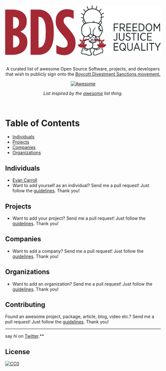 <br/>
<div align="center">
<img src="https://github.com/EvanCarroll/awesome-opensource-boycott-divestment-sanctions/raw/main/media/bds.png" alt="Boycott Divestment Sanctions (BDS)" />

</div>
<br/>
<div align="center">

A curated list of awesome Open Source Software, projects, and developers that
wish to publicly sign onto the [Boycott Divestment Sanctions
movement.](https://bdsmovement.net/)

[![Awesome](https://awesome.re/badge.svg)](https://awesome.re)

 *List inspired by the [awesome](https://github.com/sindresorhus/awesome) list thing.*

</div>
<br/>

# Table of Contents

- [Individuals](#individuals)
- [Projects](#projects)
- [Companies](#companies)
- [Organizations](#organizations)


## Individuals
* [Evan Carroll](https://github.com/EvanCarroll)
* Want to add yourself as an individual? Send me a pull request! Just follow the [guidelines](/CONTRIBUTING.md). Thank you!

## Projects
* Want to add your project? Send me a pull request! Just follow the [guidelines](/CONTRIBUTING.md). Thank you!

## Companies
* Want to add a company? Send me a pull request! Just follow the [guidelines](/CONTRIBUTING.md). Thank you!

## Organizations
* Want to add an organization? Send me a pull request! Just follow the [guidelines](/CONTRIBUTING.md). Thank you!

## Contributing
Found an awesome project, package, article, blog, video etc.? Send me a pull request! Just follow the [guidelines](/CONTRIBUTING.md). Thank you!

---
say *hi* on [Twitter](https://twitter.com/EvanCarroll).**

## License
[![CC0](http://mirrors.creativecommons.org/presskit/buttons/88x31/svg/cc-zero.svg)](http://creativecommons.org/publicdomain/zero/1.0/)
